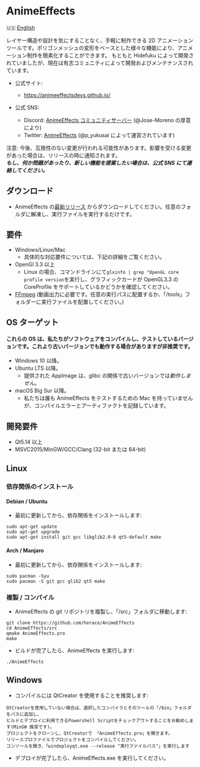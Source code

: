 # AnimeEffects

🇺🇸 [English](https://github.com/AnimeEffectsDevs/AnimeEffects/blob/master/README.md)

レイヤー構造や設計を気にすることなく、手軽に制作できる 2D アニメーションツールです。ポリゴンメッシュの変形をベースとした様々な機能により、アニメーション制作を簡素化することができます。
もともと Hidefuku によって開発されていましたが、現在は有志コミュニティによって開発およびメンテナンスされています。

- 公式サイト:<br>

  - https://animeeffectsdevs.github.io/<br>

- 公式 SNS:<br>
  - Discord: <a href='https://discord.gg/sKp8Srm'>AnimeEffects コミュニティサーバー</a> (@Jose-Moreno の厚意により)<br>
  - Twitter: <a href='https://twitter.com/anime_effects'>AnimeEffects</a> (@p_yukusai によって運営されています)<br>

注意: 今後、互換性のない変更が行われる可能性があります。影響を受ける変更があった場合は、リリースの時に通知されます。<br>
**_もし、何か問題があったり、新しい機能を提案したい場合は、公式 SNS にて連絡してください。_**

## ダウンロード

- AnimeEffects の[最新リリース](https://github.com/AnimeEffectsDevs/AnimeEffects/releases) からダウンロードしてください。任意のフォルダに解凍し、実行ファイルを実行するだけです。<br>

## 要件

- Windows/Linux/Mac
  - 具体的な対応要件については、下記の詳細をご覧ください。
- OpenGl 3.3 以上
  - Linux の場合、コマンドラインにて`glxinfo | grep "OpenGL core profile version`を実行し、グラフィックカードが OpenGL3.3 の CoreProfile をサポートしているかどうかを確認してください。
- [FFmpeg](https://ffmpeg.org/download.html) (動画出力に必要です。任意の実行パスに配置するか、「/tools」フォルダーに実行ファイルを配置してください。)

## OS ターゲット

#### これらの OS は、私たちがソフトウェアをコンパイルし、テストしているバージョンです。これより古いバージョンでも動作する場合がありますが非推奨です。

- Windows 10 以降。
- Ubuntu LTS 以降。
  - 提供された AppImage は、glibc の関係で古いバージョンでは*動作しません*。
- macOS Big Sur 以降。
  - 私たちは誰も AnimeEffects をテストするための Mac を持っていませんが、コンパイルエラーとアーティファクトを記録しています。

## 開発要件

- Qt5.14 以上
- MSVC2015/MinGW/GCC/Clang (32-bit または 64-bit)

## Linux

### 依存関係のインストール

#### Debian / Ubuntu

- 最初に更新してから、依存関係をインストールします:

```
sudo apt-get update
sudo apt-get upgrade
sudo apt-get install git gcc libglib2.0-0 qt5-default make
```

#### Arch / Manjaro

- 最初に更新してから、依存関係をインストールします:

```
sudo pacman -Syu
sudo pacman -S git gcc glib2 qt5 make
```

### 複製 / コンパイル

- AnimeEffects の git リポジトリを複製し、「/src」フォルダに移動します:

```
git clone https://github.com/herace/AnimeEffects
cd AnimeEffects/src
qmake AnimeEffects.pro
make
```

- ビルドが完了したら、AnimeEffects を実行します:

```
./AnimeEffects
```

## Windows

- コンパイルには QtCreator を使用することを推奨します:

```
QtCreatorを使用していない場合は、選択したコンパイラとそのツールの「/bin」フォルダをパスに追加し、
ビルドとデプロイに利用できるPowershell Scriptをチェックアウトすることをお勧めします(MinGW 推奨です)。
プロジェクトをクローンし、QtCreatorで 「AnimeEffects.pro」を開きます。
リリースプロファイルでプロジェクトをコンパイルしてください。
コンソールを開き、「windeployqt.exe --release "実行ファイルパス"」を実行します
```

- デブロイが完了したら、AnimeEffects.exe を実行してください。
